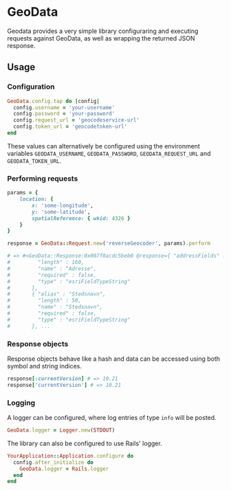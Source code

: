 # GeoData

Geodata provides a very simple library configuraring and executing requests
against GeoData, as well as wrapping the returned JSON response.

## Usage

### Configuration

```ruby
GeoData.config.tap do |config|
  config.username = 'your-username'
  config.password = 'your-password'
  config.request_url = 'geocodeservice-url'
  config.token_url = 'geocodetoken-url'
end
```

These values can alternatively be configured using the environment variables
`GEODATA_USERNAME`, `GEODATA_PASSWORD`, `GEODATA_REQUEST_URL` and
`GEODATA_TOKEN_URL`.

### Performing requests

```ruby
params = {
    location: {
        x: 'some-longitude',
        y: 'some-latitude',
        spatialReference: { wkid: 4326 }
    }
}

response = GeoData::Request.new('reverseGeocoder', params).perform

# => #<GeoData::Response:0x007f0acdc5beb0 @response={ "addressFields" : [ { "alias" : "Adresse",
#         "length" : 160,
#         "name" : "Adresse",
#         "required" : false,
#         "type" : "esriFieldTypeString"
#       },
#       { "alias" : "Stedsnavn",
#         "length" : 50,
#         "name" : "Stedsnavn",
#         "required" : false,
#         "type" : "esriFieldTypeString"
#       }, ...
```

### Response objects

Response objects behave like a hash and data can be accessed using both symbol
and string indices.

```ruby
response[:currentVersion] # => 10.21
response['currentVersion'] # => 10.21
```

### Logging

A logger can be configured, where log entries of type `info` will be posted.

```ruby
GeoData.logger = Logger.new(STDOUT)
```

The library can also be configured to use Rails' logger.

```ruby
YourApplication::Application.configure do
  config.after_initialize do
    GeoData.logger = Rails.logger
  end
end
```
